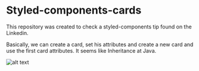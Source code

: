 # Styled-components-cards

This repository was created to check a styled-components tip found on the Linkedin.

Basically, we can create a card, set his attributes and create a new card and use the first card attributes. It seems like Inheritance at Java.

![alt text](https://i.imgur.com/PRzeKaN.jpeg)
